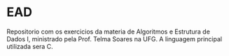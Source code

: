 # EAD
Repositorio com os exercicios da materia de  Algoritmos e Estrutura de Dados I, ministrado pela Prof. Telma Soares na UFG.
A linguagem principal utilizada sera C.
